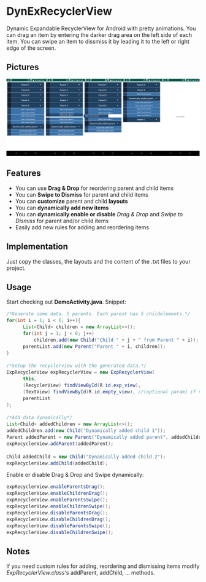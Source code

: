 # DynExRecyclerView
Dynamic Expandable RecyclerView for Android with pretty animations. You can drag an item by entering the darker drag area on the left side of each item. You can swipe an item to dissmiss it by leading it to the left or right edge of the screen.

## Pictures
![alt text][logo1]

[logo1]: https://github.com/ounger/DynExRecyclerView/blob/master/pictures/collage.png ""


## Features
- You can use **Drag & Drop** for reordering parent and child items
- You can **Swipe to Dismiss** for parent and child items
- You can **customize** parent and child **layouts**
- You can **dynamically add new items**
- You can **dynamically enable or disable** *Drag & Drop* and *Swipe to Dismiss* for parent and/or child items 
- Easily add new rules for adding and reordering items

## Implementation
Just copy the classes, the layouts and the content of the .txt files to your project.

## Usage
Start checking out **DemoActivity.java**. Snippet:

```java
/*Generate some data. 5 parents. Each parent has 5 childelements.*/
for(int i = 1; i < 6; i++){
      List<Child> children = new ArrayList<>();
      for(int j = 1; j < 6; j++)
          children.add(new Child("Child " + j + " from Parent " + i));
      parentList.add(new Parent("Parent " + i, children));
}

/*Setup the recyclerview with the generated data.*/
ExpRecyclerView expRecyclerView = new ExpRecyclerView(
      this,
      (RecyclerView) findViewById(R.id.exp_view),
      (TextView) findViewById(R.id.empty_view), //(optional param) if no items are in the list show a TextView "List is empty"
      parentList
);

/*Add data dynamically*/
List<Child> addedChildren = new ArrayList<>();
addedChildren.add(new Child("Dynamically added child 1"));
Parent addedParent = new Parent("Dynamically added parent", addedChildren);
expRecyclerView.addParent(addedParent);

Child addedChild = new Child("Dynamically added child 2");
expRecyclerView.addChild(addedChild);

```

Enable or disable Drag & Drop and Swipe dynamically:

```java
expRecyclerView.enableParentsDrag();
expRecyclerView.enableChildrenDrag();
expRecyclerView.enableParentsSwipe();
expRecyclerView.enableChildrenSwipe();
expRecyclerView.disableParentsDrag();
expRecyclerView.disableChildrenDrag();
expRecyclerView.disableParentsSwipe();
expRecyclerView.disableChildrenSwipe();
```

## Notes
If you need custom rules for adding, reordering and dismissing items modify *ExpRecyclerView.class*'s addParent, addChild, ... methods.
